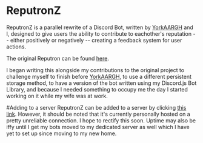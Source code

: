 # ReputronZ
 ReputronZ is a parallel rewrite of a Discord Bot, written by [YorkAARGH](https://github.com/YorkAARGH/) and I, designed to give users the ability to contribute to eachother's reputation -- either positively or negatively -- creating a feedback system for user actions.


The original Reputron can be found [here](https://github.com/YorkAARGH/Reputron).


I began writing this alongside my contributions to the original project to challenge myself to finish before [YorkAARGH](https://github.com/YorkAARGH/), to use a different persistent storage method, to have a version of the bot written using my Discord.js Bot Library, and because I needed something to occupy me the day I started working on it while my wife was at work.


#Adding to a server
ReputronZ can be added to a server by clicking [this link](https://discordapp.com/oauth2/authorize?client_id=227074700453478401&scope=bot&permissions=0). However, it should be noted that it's currently personally hosted on a pretty unreliable connection. I hope to rectify this soon. Uptime may also be iffy until I get my bots moved to my dedicated server as well which I have yet to set up since moving to my new home.
